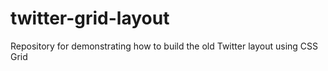 # twitter-grid-layout
Repository for demonstrating how to build the old Twitter layout using CSS Grid
